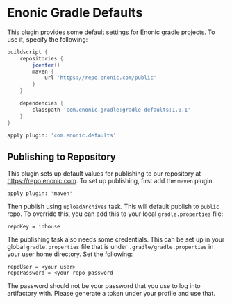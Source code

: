 # Enonic Gradle Defaults

This plugin provides some default settings for Enonic gradle projects. To use it, specify the following:

```gradle
buildscript {
    repositories {
        jcenter()
        maven {
            url 'https://repo.enonic.com/public'
        }
    }

    dependencies {
        classpath 'com.enonic.gradle:gradle-defaults:1.0.1'
    }
}

apply plugin: 'com.enonic.defaults'
```

## Publishing to Repository

This plugin sets up default values for publishing to our repository at https://repo.enonic.com. To
set up publishing, first add the `maven` plugin.

```
apply plugin: 'maven'
```

Then publish using `uploadArchives` task. This will default publish to `public` repo. To override this, 
you can add this to your local `gradle.properties` file:

```
repoKey = inhouse
```

The publishing task also needs some credentials. This can be set up in your global `gradle.properties`
file that is under `.gradle/gradle.properties` in your user home directory. Set the following:

```
repoUser = <your user>
repoPassword = <your repo password
```

The password should not be your password that you use to log into artifactory with. Please generate
a token under your profile and use that.


